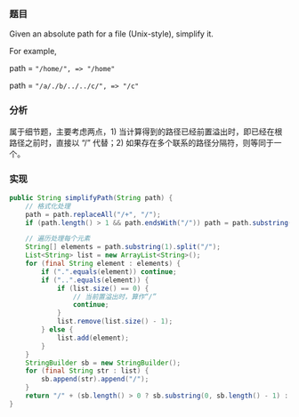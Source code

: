 ### 题目

Given an absolute path for a file (Unix-style), simplify it.

For example,

path = `"/home/", => "/home"`

path = `"/a/./b/../../c/", => "/c"`

### 分析

属于细节题，主要考虑两点，1) 当计算得到的路径已经前置溢出时，即已经在根路径之前时，直接以 “/” 代替；2) 如果存在多个联系的路径分隔符，则等同于一个。

### 实现

```java
public String simplifyPath(String path) {
    // 格式化处理
    path = path.replaceAll("/+", "/");
    if (path.length() > 1 && path.endsWith("/")) path = path.substring(0, path.length() - 1);

    // 遍历处理每个元素
    String[] elements = path.substring(1).split("/");
    List<String> list = new ArrayList<String>();
    for (final String element : elements) {
        if (".".equals(element)) continue;
        if ("..".equals(element)) {
            if (list.size() == 0) {
                // 当前置溢出时，算作“/”
                continue;
            }
            list.remove(list.size() - 1);
        } else {
            list.add(element);
        }
    }
    StringBuilder sb = new StringBuilder();
    for (final String str : list) {
        sb.append(str).append("/");
    }
    return "/" + (sb.length() > 0 ? sb.substring(0, sb.length() - 1) : "");
}
```